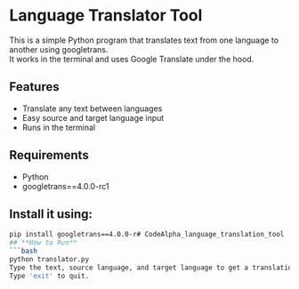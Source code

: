 #  **Language Translator Tool**

This is a simple Python program that translates text from one language to another using googletrans.  
It works in the terminal and uses Google Translate under the hood.

##  **Features**
- Translate any text between languages  
- Easy source and target language input  
- Runs in the terminal  

##  **Requirements**
- Python  
- googletrans==4.0.0-rc1  

## **Install it using:**
```bash
pip install googletrans==4.0.0-r# CodeAlpha_language_translation_tool
## **How to Run**
```bash
python translator.py
Type the text, source language, and target language to get a translation.
Type 'exit' to quit.
